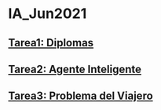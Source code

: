 # IA_Jun2021

## [Tarea1: Diplomas](https://coradowilly.github.io/IA_Jun2021/Tarea1/index.md)

## [Tarea2: Agente Inteligente](https://coradowilly.github.io/IA_Jun2021/Tarea2/agent_intelligent.html)

## [Tarea3: Problema del Viajero](https://coradowilly.github.io/IA_Jun2021/Tarea3/Tarea3_201602412.jpeg)